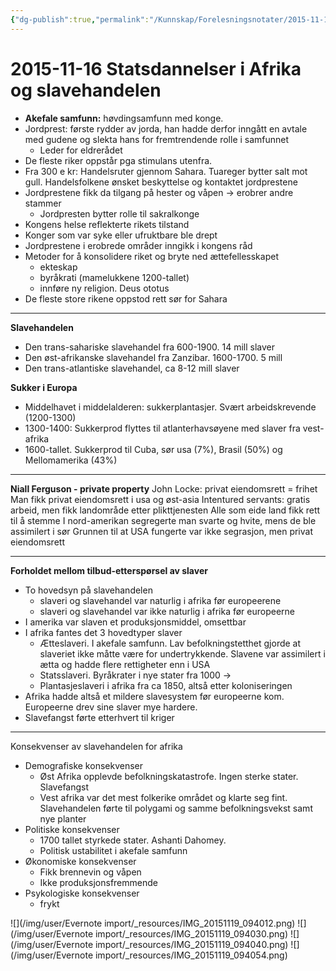 ```yaml
---
{"dg-publish":true,"permalink":"/Kunnskap/Forelesningsnotater/2015-11-16 Statsdannelser i Afrika og slavehandelen/","tags":["forelesning","hi100","historie"]}
---
```



# 2015-11-16 Statsdannelser i Afrika og slavehandelen
* **Akefale samfunn:** høvdingsamfunn med konge.
* Jordprest: første rydder av jorda, han hadde derfor inngått en avtale med gudene og slekta hans for fremtrendende rolle i samfunnet
  * Leder for eldrerådet
* De fleste riker oppstår pga stimulans utenfra.
* Fra 300 e kr: Handelsruter gjennom Sahara. Tuareger bytter salt mot gull. Handelsfolkene ønsket beskyttelse og kontaktet jordprestene
* Jordprestene fikk da tilgang på hester og våpen -> erobrer andre stammer
  * Jordpresten bytter rolle til sakralkonge
* Kongens helse reflekterte rikets tilstand
* Konger som var syke eller ufruktbare ble drept
* Jordprestene i erobrede områder inngikk i kongens råd
* Metoder for å konsolidere riket og bryte ned ættefellesskapet
  * ekteskap
  * byråkrati (mamelukkene 1200-tallet)
  * innføre ny religion. Deus ototus
* De fleste store rikene oppstod rett sør for Sahara

* * *

**Slavehandelen**

* Den trans-sahariske slavehandel fra 600-1900. 14 mill slaver
* Den øst-afrikanske slavehandel fra Zanzibar. 1600-1700. 5 mill
* Den trans-atlantiske slavehandel, ca 8-12 mill slaver

**Sukker i Europa**

* Middelhavet i middelalderen: sukkerplantasjer. Svært arbeidskrevende (1200-1300)
* 1300-1400: Sukkerprod flyttes til atlanterhavsøyene med slaver fra vest-afrika
* 1600-tallet. Sukkerprod til Cuba, sør usa (7%), Brasil (50%) og Mellomamerika (43%)

* * *

**Niall Ferguson - private property**
John Locke: privat eiendomsrett = frihet
Man fikk privat eiendomsrett i usa og øst-asia
Intentured servants: gratis arbeid, men fikk landområde etter plikttjenesten
Alle som eide land fikk rett til å stemme
I nord-amerikan segregerte man svarte og hvite, mens de ble assimilert i sør
Grunnen til at USA fungerte var ikke segrasjon, men privat eiendomsrett

* * *

**Forholdet mellom tilbud-etterspørsel av slaver**

* To hovedsyn på slavehandelen
  * slaveri og slavehandel var naturlig i afrika før europeerene
  * slaveri og slavehandel var ikke naturlig i afrika før europeerne
* I amerika var slaven et produksjonsmiddel, omsettbar
* I afrika fantes det 3 hovedtyper slaver
  * Ætteslaveri. I akefale samfunn. Lav befolkningstetthet gjorde at slaveriet ikke måtte være for undertrykkende. Slavene var assimilert i ætta og hadde flere rettigheter enn i USA
  * Statsslaveri. Byråkrater i nye stater fra 1000 ->
  * Plantasjeslaveri i afrika fra ca 1850, altså etter koloniseringen
* Afrika hadde altså et mildere slavesystem før europeerne kom. Europeerne drev sine slaver mye hardere.
* Slavefangst førte etterhvert til kriger

* * *

Konsekvenser av slavehandelen for afrika

* Demografiske konsekvenser
  * Øst Afrika opplevde befolkningskatastrofe. Ingen sterke stater. Slavefangst
  * Vest afrika var det mest folkerike området og klarte seg fint. Slavehandelen førte til polygami og samme befolkningsvekst samt nye planter 
* Politiske konsekvenser
  * 1700 tallet styrkede stater. Ashanti Dahomey.
  * Politisk ustabilitet i akefale samfunn
* Økonomiske konsekvenser
  * Fikk brennevin og våpen
  * Ikke produksjonsfremmende
* Psykologiske konsekvenser
  * frykt

![](/img/user/Evernote import/_resources/IMG_20151119_094012.png)
![](/img/user/Evernote import/_resources/IMG_20151119_094030.png)
![](/img/user/Evernote import/_resources/IMG_20151119_094040.png)
![](/img/user/Evernote import/_resources/IMG_20151119_094054.png)
